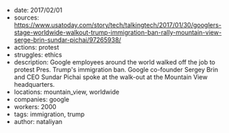 - date: 2017/02/01
- sources: https://www.usatoday.com/story/tech/talkingtech/2017/01/30/googlers-stage-worldwide-walkout-trump-immigration-ban-rally-mountain-view-serge-brin-sundar-pichai/97265938/
- actions: protest
- struggles: ethics
- description: Google employees around the world walked off the job to protest Pres. Trump's immigration ban. Google co-founder Sergey Brin and CEO Sundar Pichai spoke at the walk-out at the Mountain View headquarters.
- locations: mountain_view, worldwide
- companies: google
- workers: 2000
- tags: immigration, trump
- author: nataliyan
